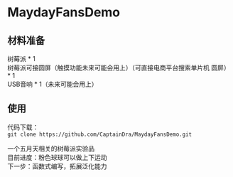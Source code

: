 # MaydayFansDemo

## 材料准备    
树莓派 * 1     
树莓派可接圆屏（触摸功能未来可能会用上）（可直接电商平台搜索单片机 圆屏） * 1     
USB音响 * 1（未来可能会用上）

## 使用    
代码下载：    
`
  git clone https://github.com/CaptainDra/MaydayFansDemo.git    
`    




一个五月天相关的树莓派实验品    
目前进度：粉色球球可以做上下运动    
下一步：函数式编写，拓展泛化能力    
